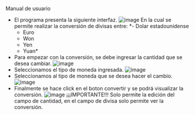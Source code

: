Manual de usuario

* El programa presenta la siguiente interfaz.
![image](https://user-images.githubusercontent.com/85651718/182043905-9644040a-851e-49b3-9ca8-e5d2b0a48bec.png)
En la cual se permite realizar la conversión de divisas entre:
    *- Dolar estadounidense
    - Euro
    - Won
    - Yen
    - Yuan*
* Para empezar con la conversión, se debe ingresar la cantidad que se desea cambiar.
![image](https://user-images.githubusercontent.com/85651718/182043939-e652e5d2-f7a5-445a-9daf-df3ae21eb9a1.png)
* Seleccionamos el tipo de moneda ingresada.
![image](https://user-images.githubusercontent.com/85651718/182043956-ce28ff65-4266-4ab6-90bf-e8fdccd9fb8e.png)
* Seleccionamos al tipo de moneda que se desea hacer el cambio.
![image](https://user-images.githubusercontent.com/85651718/182043968-5e1d63cd-f6af-45f4-87fe-439723468a22.png)
* Finalmente se hace click en el boton convertir y se podrá visualizar la conversión.
![image](https://user-images.githubusercontent.com/85651718/182043987-ae063cb7-8fde-441b-8410-e20418a03232.png)
¡¡¡IMPORTANTE!!! 
Solo permite la edición del campo de cantidad, en el campo de divisa solo permite ver la conversión. 
